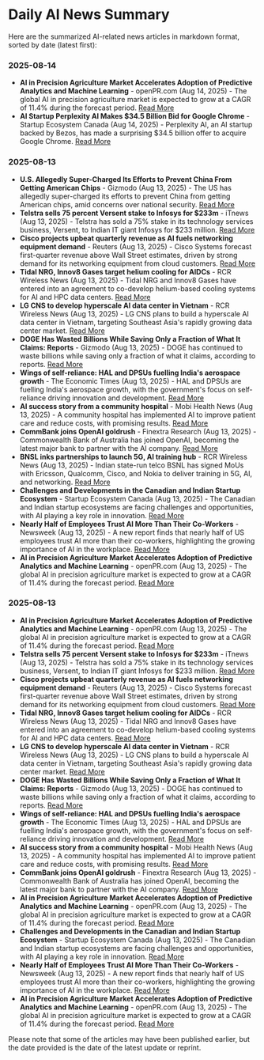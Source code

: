 # Daily AI News Summary

Here are the summarized AI-related news articles in markdown format, sorted by date (latest first):

### 2025-08-14

* **AI in Precision Agriculture Market Accelerates Adoption of Predictive Analytics and Machine Learning** - openPR.com (Aug 14, 2025) - The global AI in precision agriculture market is expected to grow at a CAGR of 11.4% during the forecast period. [Read More](https://www.openpr.com/news/4145087/ai-in-precision-agriculture-market-accelerates-adoption)
* **AI Startup Perplexity AI Makes $34.5 Billion Bid for Google Chrome** - Startup Ecosystem Canada (Aug 14, 2025) - Perplexity AI, an AI startup backed by Bezos, has made a surprising $34.5 billion offer to acquire Google Chrome. [Read More](https://www.startupecosystem.ca/news/ai-startup-perplexity-ai-makes-34-5-billion-bid-for-google-chrome/)

### 2025-08-13

* **U.S. Allegedly Super-Charged Its Efforts to Prevent China From Getting American Chips** - Gizmodo (Aug 13, 2025) - The US has allegedly super-charged its efforts to prevent China from getting American chips, amid concerns over national security. [Read More](https://gizmodo.com/the-u-s-has-allegedly-super-charged-its-efforts-to-prevent-china-from-getting-american-chips-2000642802)
* **Telstra sells 75 percent Versent stake to Infosys for $233m** - iTnews (Aug 13, 2025) - Telstra has sold a 75% stake in its technology services business, Versent, to Indian IT giant Infosys for $233 million. [Read More](https://www.itnews.com.au/news/telstra-sells-75-percent-versent-stake-to-infosys-for-233m-619570)
* **Cisco projects upbeat quarterly revenue as AI fuels networking equipment demand** - Reuters (Aug 13, 2025) - Cisco Systems forecast first-quarter revenue above Wall Street estimates, driven by strong demand for its networking equipment from cloud customers. [Read More](https://www.reuters.com/business/cisco-projects-upbeat-quarterly-revenue-ai-fuels-networking-equipment-demand-2025-08-13/)
* **Tidal NRG, Innov8 Gases target helium cooling for AIDCs** - RCR Wireless News (Aug 13, 2025) - Tidal NRG and Innov8 Gases have entered into an agreement to co-develop helium-based cooling systems for AI and HPC data centers. [Read More](https://www.rcrwireless.com/20250813/ai-infrastructure/tidal-helium)
* **LG CNS to develop hyperscale AI data center in Vietnam** - RCR Wireless News (Aug 13, 2025) - LG CNS plans to build a hyperscale AI data center in Vietnam, targeting Southeast Asia's rapidly growing data center market. [Read More](https://www.rcrwireless.com/20250813/ai-infrastructure/lg-cns-ai-data)
* **DOGE Has Wasted Billions While Saving Only a Fraction of What It Claims: Reports** - Gizmodo (Aug 13, 2025) - DOGE has continued to waste billions while saving only a fraction of what it claims, according to reports. [Read More](https://gizmodo.com/doge-has-continued-to-waste-billions-while-saving-almost-nothing-report-2000642532)
* **Wings of self-reliance: HAL and DPSUs fuelling India's aerospace growth** - The Economic Times (Aug 13, 2025) - HAL and DPSUs are fuelling India's aerospace growth, with the government's focus on self-reliance driving innovation and development. [Read More](https://m.economictimes.com/news/defence/wings-of-self-reliance-hal-and-dpsus-fuelling-indias-aerospace-growth/articleshow/123278694.cms)
* **AI success story from a community hospital** - Mobi Health News (Aug 13, 2025) - A community hospital has implemented AI to improve patient care and reduce costs, with promising results. [Read More](https://www.mobihealthnews.com/video/ai-success-story-community-hospital)
* **CommBank joins OpenAI goldrush** - Finextra Research (Aug 13, 2025) - Commonwealth Bank of Australia has joined OpenAI, becoming the latest major bank to partner with the AI company. [Read More](https://www.finextra.com/newsarticle/46443/commbank-joins-openai-goldrush)
* **BNSL inks partnerships to launch 5G, AI training hub** - RCR Wireless News (Aug 13, 2025) - Indian state-run telco BSNL has signed MoUs with Ericsson, Qualcomm, Cisco, and Nokia to deliver training in 5G, AI, and networking. [Read More](https://www.rcrwireless.com/20250813/5g/bsnl-5g-ai)
* **Challenges and Developments in the Canadian and Indian Startup Ecosystem** - Startup Ecosystem Canada (Aug 13, 2025) - The Canadian and Indian startup ecosystems are facing challenges and opportunities, with AI playing a key role in innovation. [Read More](https://www.startupecosystem.ca/news/challenges-and-developments-in-the-canadian-and-indian-startup-ecosystem/)
* **Nearly Half of Employees Trust AI More Than Their Co-Workers** - Newsweek (Aug 13, 2025) - A new report finds that nearly half of US employees trust AI more than their co-workers, highlighting the growing importance of AI in the workplace. [Read More](https://www.newsweek.com/nearly-half-employees-trust-ai-more-their-coworkers-2113159)
* **AI in Precision Agriculture Market Accelerates Adoption of Predictive Analytics and Machine Learning** - openPR.com (Aug 13, 2025) - The global AI in precision agriculture market is expected to grow at a CAGR of 11.4% during the forecast period. [Read More](https://www.openpr.com/news/4145087/ai-in-precision-agriculture-market-accelerates-adoption)

### 2025-08-13

* **AI in Precision Agriculture Market Accelerates Adoption of Predictive Analytics and Machine Learning** - openPR.com (Aug 13, 2025) - The global AI in precision agriculture market is expected to grow at a CAGR of 11.4% during the forecast period. [Read More](https://www.openpr.com/news/4145087/ai-in-precision-agriculture-market-accelerates-adoption)
* **Telstra sells 75 percent Versent stake to Infosys for $233m** - iTnews (Aug 13, 2025) - Telstra has sold a 75% stake in its technology services business, Versent, to Indian IT giant Infosys for $233 million. [Read More](https://www.itnews.com.au/news/telstra-sells-75-percent-versent-stake-to-infosys-for-233m-619570)
* **Cisco projects upbeat quarterly revenue as AI fuels networking equipment demand** - Reuters (Aug 13, 2025) - Cisco Systems forecast first-quarter revenue above Wall Street estimates, driven by strong demand for its networking equipment from cloud customers. [Read More](https://www.reuters.com/business/cisco-projects-upbeat-quarterly-revenue-ai-fuels-networking-equipment-demand-2025-08-13/)
* **Tidal NRG, Innov8 Gases target helium cooling for AIDCs** - RCR Wireless News (Aug 13, 2025) - Tidal NRG and Innov8 Gases have entered into an agreement to co-develop helium-based cooling systems for AI and HPC data centers. [Read More](https://www.rcrwireless.com/20250813/ai-infrastructure/tidal-helium)
* **LG CNS to develop hyperscale AI data center in Vietnam** - RCR Wireless News (Aug 13, 2025) - LG CNS plans to build a hyperscale AI data center in Vietnam, targeting Southeast Asia's rapidly growing data center market. [Read More](https://www.rcrwireless.com/20250813/ai-infrastructure/lg-cns-ai-data)
* **DOGE Has Wasted Billions While Saving Only a Fraction of What It Claims: Reports** - Gizmodo (Aug 13, 2025) - DOGE has continued to waste billions while saving only a fraction of what it claims, according to reports. [Read More](https://gizmodo.com/doge-has-continued-to-waste-billions-while-saving-almost-nothing-report-2000642532)
* **Wings of self-reliance: HAL and DPSUs fuelling India's aerospace growth** - The Economic Times (Aug 13, 2025) - HAL and DPSUs are fuelling India's aerospace growth, with the government's focus on self-reliance driving innovation and development. [Read More](https://m.economictimes.com/news/defence/wings-of-self-reliance-hal-and-dpsus-fuelling-indias-aerospace-growth/articleshow/123278694.cms)
* **AI success story from a community hospital** - Mobi Health News (Aug 13, 2025) - A community hospital has implemented AI to improve patient care and reduce costs, with promising results. [Read More](https://www.mobihealthnews.com/video/ai-success-story-community-hospital)
* **CommBank joins OpenAI goldrush** - Finextra Research (Aug 13, 2025) - Commonwealth Bank of Australia has joined OpenAI, becoming the latest major bank to partner with the AI company. [Read More](https://www.finextra.com/newsarticle/46443/commbank-joins-openai-goldrush)
* **AI in Precision Agriculture Market Accelerates Adoption of Predictive Analytics and Machine Learning** - openPR.com (Aug 13, 2025) - The global AI in precision agriculture market is expected to grow at a CAGR of 11.4% during the forecast period. [Read More](https://www.openpr.com/news/4145087/ai-in-precision-agriculture-market-accelerates-adoption)
* **Challenges and Developments in the Canadian and Indian Startup Ecosystem** - Startup Ecosystem Canada (Aug 13, 2025) - The Canadian and Indian startup ecosystems are facing challenges and opportunities, with AI playing a key role in innovation. [Read More](https://www.startupecosystem.ca/news/challenges-and-developments-in-the-canadian-and-indian-startup-ecosystem/)
* **Nearly Half of Employees Trust AI More Than Their Co-Workers** - Newsweek (Aug 13, 2025) - A new report finds that nearly half of US employees trust AI more than their co-workers, highlighting the growing importance of AI in the workplace. [Read More](https://www.newsweek.com/nearly-half-employees-trust-ai-more-their-coworkers-2113159)
* **AI in Precision Agriculture Market Accelerates Adoption of Predictive Analytics and Machine Learning** - openPR.com (Aug 13, 2025) - The global AI in precision agriculture market is expected to grow at a CAGR of 11.4% during the forecast period. [Read More](https://www.openpr.com/news/4145087/ai-in-precision-agriculture-market-accelerates-adoption)

Please note that some of the articles may have been published earlier, but the date provided is the date of the latest update or reprint.